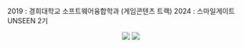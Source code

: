 <br>

2019 : 경희대학교 소프트웨어융합학과 (게임콘텐츠 트랙)
2024 : 스마일게이트 UNSEEN 2기

<p align="center">
  <img src="http://mazassumnida.wtf/api/v2/generate_badge?boj=play2ski"/>
  <img src="https://mazandi.herokuapp.com/api?handle=play2ski&theme=warm"/>
</p>

